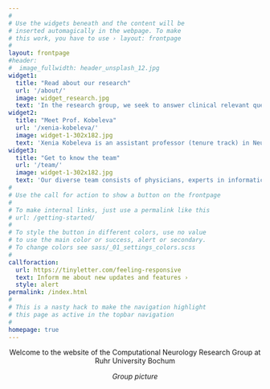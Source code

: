 ```yaml
---
#
# Use the widgets beneath and the content will be
# inserted automagically in the webpage. To make
# this work, you have to use › layout: frontpage
#
layout: frontpage
#header:
#  image_fullwidth: header_unsplash_12.jpg
widget1:
  title: "Read about our research"
  url: '/about/'
  image: widget_research.jpg
  text: 'In the research group, we seek to answer clinical relevant questions in the field of neuropsychiatry using computational methods. In Computational Neurology, we interlink imaging methodology with clinical data.'
widget2:
  title: "Meet Prof. Kobeleva"
  url: '/xenia-kobeleva/'
  image: widget-1-302x182.jpg
  text: 'Xenia Kobeleva is an assistant professor (tenure track) in Neurostimulation at Ruhr University Bochum (faculty of medicine). She is an expert in neurodegenerative diseases and brain modeling and conducts translational research, focusing on impactful research questions.'
widget3:
  title: "Get to know the team"
  url: '/team/'
  image: widget-1-302x182.jpg
  text: 'Our diverse team consists of physicians, experts in informatics, and basic sciences. We conduct interdisciplinary research at the intersection of mathematics, informatics, and neuroscience.'
#
# Use the call for action to show a button on the frontpage
#
# To make internal links, just use a permalink like this
# url: /getting-started/
#
# To style the button in different colors, use no value
# to use the main color or success, alert or secondary.
# To change colors see sass/_01_settings_colors.scss
#
callforaction:
  url: https://tinyletter.com/feeling-responsive
  text: Inform me about new updates and features ›
  style: alert
permalink: /index.html
#
# This is a nasty hack to make the navigation highlight
# this page as active in the topbar navigation
#
homepage: true
---
```

<p></p>
<p style="text-align:center;font-style:bold;">Welcome to the website of the Computational Neurology Research Group at Ruhr University Bochum</p>
<p></p>
<p style="text-align:center;font-style:italic;">Group picture</p>
